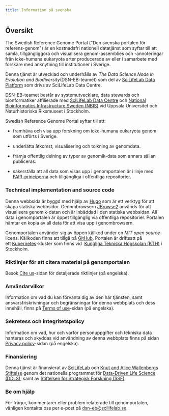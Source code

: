 ```yaml
---
title: Information på svenska
---
```


## Översikt

The Swedish Reference Genome Portal ("Den svenska portalen för referens-genom") är en kostnadsfri nationell datatjänst som syftar till att samla, tillgängliggöra och visualisera genom-assemblies och -annoteringar från icke-humana eukaryota arter producerade av eller i samarbete med forskare med an­knytning till institutioner i Sverige.

Denna tjänst är utvecklad och underhålls av *The Data Science Node in Evolution and Biodiversity*(DSN-EB-teamet) som del av <a href="https://data.scilifelab.se" target="_blank">SciLifeLab Data Platform</a> som drivs av SciLifeLab Data Centre.

DSN-EB-teamet består av systemutvecklare, data stewards och bionformatiker affilierade med <a href="https://www.scilifelab.se/data/" target="_blank">SciLifeLab Data Centre</a> och <a href="https://nbis.se" target="_blank">National Bioinformatics Infrastructure Sweden (NBIS)</a> vid Uppsala Universitet och Naturhistoriska Riksmuseet i Stockholm.

Swedish Reference Genome Portal syftar till att:

- framhäva och visa upp forskning om icke-humana eukaryota genom som utförts i Sverige.

- underlätta åtkomst, visualisering och tolkning av genomdata.

- främja offentlig delning av typer av genomik-data som annars sällan publiceras.

- säkerställa att all data som visas upp i genomportalen är i linje med [FAIR-principerna](https://www.go-fair.org/fair-principles/) och tillgängliga i offentliga repositorier.

### Technical implementation and source code

Denna webbsida är byggd med hjälp av [Hugo](https://gohugo.io/) som är ett verktyg för att skapa statiska webbsidor. Genombrowsern [JBrowse2](https://jbrowse.org/jb2/)  används för att visualisera genomik-datan och är inbäddad i den statiska webbsidan. All data i genomportalen är öppet tillgänglig via offentliga repositorier. Portalen hämtar en kopia av all data för att visa upp i genombrowsern.

Genomportalen använder sig av öppen källkod under en *MIT open source*-licens. Källkoden  finns att tillgå på [GitHub](https://github.com/ScilifelabDataCentre/genome-portal/). Portalen är driftsatt på ett [Kubernetes](https://kubernetes.io/)-kluster som finns vid  [Kungliga Tekniska Högskolan (KTH)](https://www.kth.se/) i Stockholm.

### Riktlinjer för att citera material på genomportalen

Besök <a href="/citation">Cite us</a>-sidan för detaljerade riktlinjer (på engelska).

### Användarvilkor

Information om vad du kan förvänta dig av den här tjänsten, samt ansvarsfriskrivningar och begränsningar för denna webbplats och dess innehåll, finns på <a href="/terms">Terms of use</a>-sidan (på engelska).

### Sekretess och integritetspolicy

Information om vad, hur och varför personuppgifter och tekniska data hanteras och skyddas vid användning av denna webbplats finns på sidan <a href="/privacy">Privacy policy</a>-sidan (på engelska).

### Finansiering

Denna tjänst är finansierat av [SciLifeLab](https://www.scilifelab.se) och [Knut and Alice Wallenbergs Stiftelse](https://kaw.wallenberg.org/) genom det nationella programmet för [Data-Driven Life Science (DDLS)](https://www.scilifelab.se/data-driven/), samt av [Stiftelsen för Strategisk Forskning (SSF)](https://strategiska.se/).

### Be om hjälp

För frågor, kommentarer eller problem relaterade till genomportalen, vänligen kontakta oss per e-post på [dsn-eb@scilifelab.se](mailto:dsn-eb@scilifelab.se).
